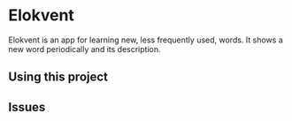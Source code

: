 Elokvent
=====================

Elokvent is an app for learning new, less frequently used, words.
It shows a new word periodically and its description.

## Using this project

## Issues
